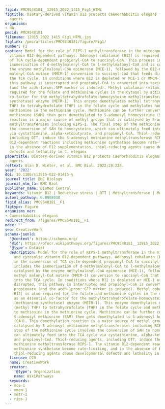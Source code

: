 ```yaml
---
figid: PMC9548181__12915_2022_1415_Fig1_HTML
figtitle: Dietary-derived vitamin B12 protects Caenorhabditis elegans from thiol-reducing
  agents
organisms:
- NA
pmcid: PMC9548181
filename: 12915_2022_1415_Fig1_HTML.jpg
figlink: /pmc/articles/PMC9548181/figure/Fig1/
number: F1
caption: Model for the role of RIPS-1 methyltransferase in the mitochondrial and cytosolic
  vitamin B12-dependent pathways. Adenosyl cobalamin (B12) is required in the conversion
  of TCA cycle-dependent propionyl-CoA to succinyl-CoA. This process includes the
  isomerisation of d-methylmalonyl-CoA to l-methylmalonyl-CoA and is catalysed by
  the enzyme methylmalonyl-CoA epimerase (MCE-1), followed by the B12-dependent methyl
  malonyl-CoA mutase (MMCM-1) conversion to succinyl-CoA that feeds directly into
  the TCA cycle. In conditions where B12 is depleted or MCE-1 or MMCM-1 are disrupted,
  this pathway is interrupted and propionyl-CoA is converted into toxic propionate
  (and the acdh-1prom::GFP marker is induced). Methyl cobalamin (vitamin B12) is also
  required for the folate and methionine cycles in the cytosol by acting as an essential
  co-factor for the methyltetrahydrofolate-homocysteine methyltransferase (methionine
  synthetase) enzyme (METR-1). This enzyme demethylates methyl tetrahydrofolate (methyl
  THF) to tetrahydrofolate (THF) in the folate cycle and methylates homocysteine to
  methionine in the methionine cycle. Methionine can be further converted to S-adenosyl
  methionine (SAM) then gets demethylated to S-adenosyl homocysteine (SAH). This demethylation
  reaction is a major source of methyl groups that is catalysed by S-adenosyl methionine
  methyltransferases including RIPS-1. The final step of the methionine cycle involves
  the conversion of SAH to homocysteine, which can ultimately feed into the TCA cycle
  via cystathionine, alpha-ketobutyrate, and propionyl-CoA. Thiol-reducing agents,
  including DTT, induce the S-adenosyl methionine methyltransferase RIPS-1. The vitamin
  B12-dependent reactions including methionine synthetase become rate-limiting, and
  in the absence of B12 supplementation, thiol-reducing agents cause developmental
  defects and lethality in C. elegans
papertitle: Dietary-derived vitamin B12 protects Caenorhabditis elegans from thiol-reducing
  agents.
reftext: Alan D. Winter, et al. BMC Biol. 2022;20:228.
year: '2022'
doi: 10.1186/s12915-022-01415-y
journal_title: BMC Biology
journal_nlm_ta: BMC Biol
publisher_name: BioMed Central
keywords: Vitamin B12 | Reductive stress | DTT | Methyltransferase | Methionine
automl_pathway: 0.8908038
figid_alias: PMC9548181__F1
figtype: Figure
organisms_ner:
- Caenorhabditis elegans
redirect_from: /figures/PMC9548181__F1
ndex: ''
seo: CreativeWork
schema-jsonld:
  '@context': https://schema.org/
  '@id': https://pfocr.wikipathways.org/figures/PMC9548181__12915_2022_1415_Fig1_HTML.html
  '@type': Dataset
  description: Model for the role of RIPS-1 methyltransferase in the mitochondrial
    and cytosolic vitamin B12-dependent pathways. Adenosyl cobalamin (B12) is required
    in the conversion of TCA cycle-dependent propionyl-CoA to succinyl-CoA. This process
    includes the isomerisation of d-methylmalonyl-CoA to l-methylmalonyl-CoA and is
    catalysed by the enzyme methylmalonyl-CoA epimerase (MCE-1), followed by the B12-dependent
    methyl malonyl-CoA mutase (MMCM-1) conversion to succinyl-CoA that feeds directly
    into the TCA cycle. In conditions where B12 is depleted or MCE-1 or MMCM-1 are
    disrupted, this pathway is interrupted and propionyl-CoA is converted into toxic
    propionate (and the acdh-1prom::GFP marker is induced). Methyl cobalamin (vitamin
    B12) is also required for the folate and methionine cycles in the cytosol by acting
    as an essential co-factor for the methyltetrahydrofolate-homocysteine methyltransferase
    (methionine synthetase) enzyme (METR-1). This enzyme demethylates methyl tetrahydrofolate
    (methyl THF) to tetrahydrofolate (THF) in the folate cycle and methylates homocysteine
    to methionine in the methionine cycle. Methionine can be further converted to
    S-adenosyl methionine (SAM) then gets demethylated to S-adenosyl homocysteine
    (SAH). This demethylation reaction is a major source of methyl groups that is
    catalysed by S-adenosyl methionine methyltransferases including RIPS-1. The final
    step of the methionine cycle involves the conversion of SAH to homocysteine, which
    can ultimately feed into the TCA cycle via cystathionine, alpha-ketobutyrate,
    and propionyl-CoA. Thiol-reducing agents, including DTT, induce the S-adenosyl
    methionine methyltransferase RIPS-1. The vitamin B12-dependent reactions including
    methionine synthetase become rate-limiting, and in the absence of B12 supplementation,
    thiol-reducing agents cause developmental defects and lethality in C. elegans
  license: CC0
  name: CreativeWork
  creator:
    '@type': Organization
    name: WikiPathways
  keywords:
  - mce-1
  - mmcm-1
  - metr-1
  - rips-1
---
```

